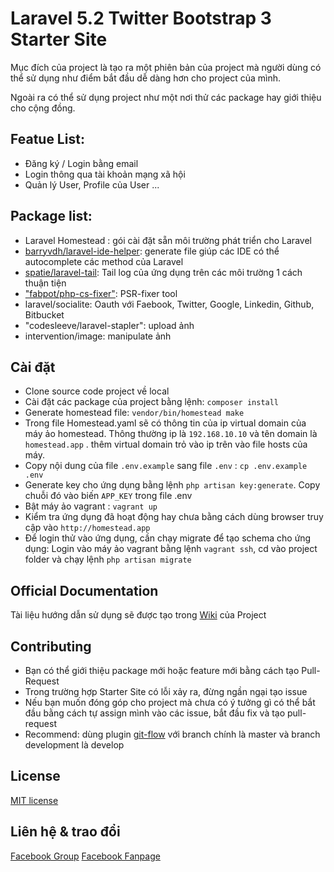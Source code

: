 # Laravel 5.2 Twitter Bootstrap 3 Starter Site
  Mục đích của project là tạo ra một phiên bản của project mà người dùng có
  thể sử dụng như điểm bắt đầu dễ dàng hơn cho project của mình.

  Ngoài ra có thể sử dụng project như một nơi thử các package hay giới thiệu
  cho cộng đồng.

## Featue List:
* Đăng ký / Login bằng email
* Login thông qua tài khoản mạng xã hội
* Quản lý User, Profile của User
...

## Package list:
* Laravel Homestead : gói cài đặt sẵn môi trường phát triển cho Laravel
* [barryvdh/laravel-ide-helper](https://github.com/chungth/Laravel-5.2-Bootstrap3-starter-site/wiki/C%C3%A0i-%C4%91%E1%BA%B7t-Laravel5-IDE-Helper-Generator): generate file giúp các IDE có thể autocomplete các method của Laravel
* [spatie/laravel-tail](https://github.com/chungth/Laravel-5.2-Bootstrap3-starter-site/wiki/Tail-log-c%E1%BB%A7a-Laravel-project-v%E1%BB%9Bi-spatie-laravel-tail): Tail log của ứng dụng trên các môi trường 1 cách thuận tiện
* ["fabpot/php-cs-fixer"](https://github.com/chungth/Laravel-5.2-Bootstrap3-starter-site/wiki/Tail-log-c%E1%BB%A7a-Laravel-project-v%E1%BB%9Bi-spatie-laravel-tail):  PSR-fixer tool
* laravel/socialite: Oauth với Faebook, Twitter, Google, Linkedin, Github, Bitbucket
* "codesleeve/laravel-stapler": upload ảnh
* intervention/image: manipulate ảnh

## Cài đặt
* Clone source code project về local
* Cài đặt các package của project bằng lệnh: `composer install`
* Generate homestead file: `vendor/bin/homestead make`
* Trong file Homestead.yaml sẽ có thông tin của ip virtual domain của máy ảo homestead. Thông thường ip là `192.168.10.10`
và tên domain là `homestead.app` . thêm virtual domain trỏ vào ip trên vào file hosts của máy.
* Copy nội dung của file  `.env.example` sang file `.env` :  `cp .env.example .env`
* Generate key cho ứng dụng bằng lệnh `php artisan key:generate`. Copy chuỗi đó vào biến `APP_KEY` trong file .env
* Bật máy ảo vagrant : `vagrant up`
* Kiểm tra ứng dụng đã hoạt động hay chưa bằng cách dùng browser truy cập vào `http://homestead.app`
* Để login thử vào ứng dụng, cần chạy migrate để tạo schema cho ứng dụng: Login vào máy ảo vagrant bằng lệnh `vagrant ssh`,
cd vào project folder và chạy lệnh  `php artisan migrate`

## Official Documentation

Tài liệu hướng dẫn sử dụng sẽ được tạo trong [Wiki](https://github.com/chungth/Laravel-5.2-Bootstrap3-starter-site/wiki) của Project


## Contributing
* Bạn có thể giới thiệu package mới hoặc feature mới bằng cách tạo Pull-Request
* Trong trường hợp Starter Site có lỗi xảy ra, đừng ngần ngại tạo issue
* Nếu bạn muốn đóng góp cho project mà chưa có ý tưởng gì có thể bắt đầu bằng cách tự assign mình vào
các issue, bắt đầu fix và tạo pull-request
* Recommend: dùng plugin [git-flow](https://github.com/nvie/gitflow)  với branch chính là master và branch development là develop

## License

[MIT license](http://opensource.org/licenses/MIT)

## Liên hệ & trao đổi
 [Facebook Group](https://www.facebook.com/groups/239355446412257/)
 [Facebook Fanpage](https://www.facebook.com/laravelvn/)
